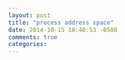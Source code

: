 ```yaml
---
layout: post
title: "process address space"
date: 2014-10-15 18:40:53 -0500
comments: true
categories: 
---
```

